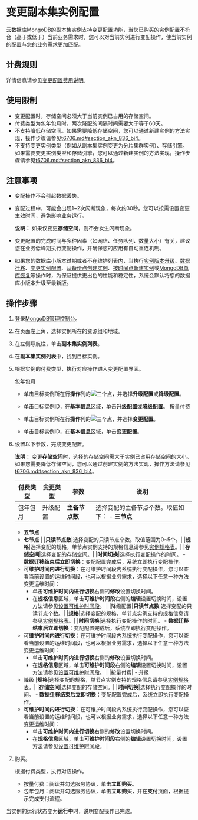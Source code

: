 # 变更副本集实例配置

云数据库MongoDB的副本集实例支持变更配置功能，当您已购买的实例配置不符合（高于或低于）当前业务需求时，您可以对当前实例进行变配操作，使当前实例的配置与您的业务需求更加匹配。

## 计费规则

详情信息请参见[变更配置费用说明](/intl.zh-CN/产品定价/变更配置费用说明.md)。

## 使用限制

-   变更配置时，存储空间必须大于当前实例已占用的存储空间。
-   付费类型为包年包月时，两次降配的间隔时间需要大于等于60天。
-   不支持降低存储空间。如果需要降低存储空间，您可以通过新建实例的方法实现，操作步骤请参见[t6706.md\#section\_akn\_836\_bi4](/intl.zh-CN/用户指南/实例管理/变更实例配置/变更配置方案概览.md)。
-   不支持变更实例类型（例如从副本集实例变更为分片集群实例）、存储引擎。如果需要变更实例类型和存储引擎，您可以通过新建实例的方法实现，操作步骤请参见[t6706.md\#section\_akn\_836\_bi4](/intl.zh-CN/用户指南/实例管理/变更实例配置/变更配置方案概览.md)。

## 注意事项

-   变配操作不会引起数据丢失。
-   变配过程中，可能会出现1~2次闪断现象，每次约30秒。您可以按需设置变更生效时间，避免影响业务运行。

    **说明：** 如果仅变更**存储空间**，则不会发生闪断现象。

-   变更配置的完成时间与多种因素（如网络、任务队列、数量大小）有关，建议您在业务低峰期执行变配操作，并确保您的应用有自动重连机制。
-   如果您的数据库小版本过期或者不在维护列表内，当执行[实例版本升级](/intl.zh-CN/用户指南/实例管理/数据库升级/升级数据库版本.md)、[数据迁移](/intl.zh-CN/用户指南/数据迁移和同步/MongoDB数据迁移和同步方案概览.md)、[变更实例配置](/intl.zh-CN/用户指南/实例管理/变更实例配置/变更配置方案概览.md)、[从备份点创建实例](/intl.zh-CN/用户指南/数据恢复/从备份点创建实例.md)、[按时间点新建实例](/intl.zh-CN/用户指南/数据恢复/按时间点新建实例.md)或[MongoDB单库恢复](/intl.zh-CN/用户指南/数据恢复/MongoDB单库恢复.md)等操作时，为保证提供更出色的性能和稳定性，系统会默认将您的数据库小版本升级至最新版。

## 操作步骤

1.  登录[MongoDB管理控制台](https://mongodb.console.aliyun.com/)。

2.  在页面左上角，选择实例所在的资源组和地域。

3.  在左侧导航栏，单击**副本集实例列表**。

4.  在**副本集实例列表**中，找到目标实例。

5.  根据实例的付费类型，执行对应操作进入变更配置界面。

    包年包月

    -   单击目标实例所在行**操作**列的![三个点](https://static-aliyun-doc.oss-accelerate.aliyuncs.com/assets/img/zh-CN/7156819951/p13851.png)，并选择**升级配置**或**降级配置**。
    -   单击目标实例ID，在**基本信息**区域，单击**升级配置**或**降级配置**。
    按量付费

    -   单击目标实例所在行**操作**列的![三个点](https://static-aliyun-doc.oss-accelerate.aliyuncs.com/assets/img/zh-CN/7156819951/p13851.png)，并选择**变更配置**。
    -   单击目标实例ID，在**基本信息**区域，单击**变更配置**。
6.  设置以下参数，完成变更配置。

    **说明：** 变更**存储空间**时，选择的存储空间需大于实例已占用存储空间的大小。如果您需要降低存储空间，您可以通过创建实例的方法实现，操作方法请参见[t6706.md\#section\_akn\_836\_bi4](/intl.zh-CN/用户指南/实例管理/变更实例配置/变更配置方案概览.md)。

    |付费类型|变更类型|参数|说明|
    |----|----|--|--|
    |包年包月|升级配置|**主备节点数**|选择变配的主备节点个数。取值如下：    -   **三节点**
    -   **五节点**
    -   **七节点** |
    |**只读节点数**|选择变配的只读节点个数。取值范围为0~5个。|
    |**规格**|选择变配的规格，单节点实例支持的规格信息请参见[实例规格表](/intl.zh-CN/产品简介/实例规格表.md)。|
    |**存储空间**|选择变配的存储空间。|
    |**时间切换**|选择执行变配操作的时间。    -   **数据迁移结束后立即切换**：变配配置完成后，系统立即执行变配操作。
    -   **可维护时间内进行切换**：在可维护时间段内系统执行变配操作，您可以查看当前设置的运维时间段，也可以根据业务需求，选择以下任意一种方法变更运维时间：
        -   单击**可维护时间内进行切换**右侧的**修改**设置切换时间。
        -   在**规格信息**区域，单击**可维护时间段**右侧的**编辑**设置切换时间，设置方法请参见[设置可维护时间段](/intl.zh-CN/用户指南/实例管理/设置可维护时间段.md)。 |
    |降级配置|**只读节点数**|选择变配的只读节点个数。|
    |**规格**|选择变配的规格，单节点实例支持的规格信息请参见[实例规格表](/intl.zh-CN/产品简介/实例规格表.md)。|
    |**时间切换**|选择执行变配操作的时间。    -   **数据迁移结束后立即切换**：变配配置完成后，系统立即执行变配操作。
    -   **可维护时间内进行切换**：在可维护时间段内系统执行变配操作，您可以查看当前设置的运维时间段，也可以根据业务需求，选择以下任意一种方法变更运维时间：
        -   单击**可维护时间内进行切换**右侧的**修改**设置切换时间。
        -   在**规格信息**区域，单击**可维护时间段**右侧的**编辑**设置切换时间，设置方法请参见[设置可维护时间段](/intl.zh-CN/用户指南/实例管理/设置可维护时间段.md)。 |
    |按量付费|    -   升级
    -   降级
|**规格**|选择变配的规格，单节点实例支持的规格信息请参见[实例规格表](/intl.zh-CN/产品简介/实例规格表.md)。|
    |**存储空间**|选择变配的存储空间。|
    |**时间切换**|选择执行变配操作的时间。    -   **数据迁移结束后立即切换**：变配配置完成后，系统立即执行变配操作。
    -   **可维护时间内进行切换**：在可维护时间段内系统执行变配操作，您可以查看当前设置的运维时间段，也可以根据业务需求，选择以下任意一种方法变更运维时间：
        -   单击**可维护时间内进行切换**右侧的**修改**设置切换时间。
        -   在**规格信息**区域，单击**可维护时间段**右侧的**编辑**设置切换时间，设置方法请参见[设置可维护时间段](/intl.zh-CN/用户指南/实例管理/设置可维护时间段.md)。 |

7.  购买。

    根据付费类型，执行对应操作。

    -   按量付费：阅读并勾选服务协议，单击**立即购买**。
    -   包年包月：阅读并勾选服务协议，单击**立即购买**，并在**支付**页面，根据提示完成支付流程。

当实例的运行状态变为**运行中**时，说明变配操作已完成。

